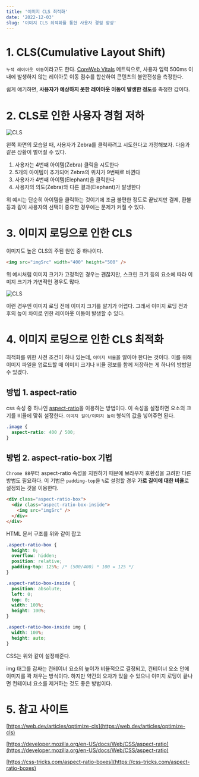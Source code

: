 ```yaml
---
title: '이미지 CLS 최적화'
date: '2022-12-03'
slug: '이미지 CLS 최적화를 통한 사용자 경험 향상'
---
```


# 1. CLS(Cumulative Layout Shift)

`누적 레이아웃 이동`이라고도 한다. [CoreWeb Vitals](https://web.dev/vitals) 메트릭으로, 사용자 입력 500ms 이내에 발생하지 않는 레이아웃 이동 점수를 합산하여 콘텐츠의 불안전성을 측정한다.

쉽게 얘기하면, **사용자가 예상하지 못한 레이아웃 이동이 발생한 정도**를 측정한 값이다.

# 2. CLS로 인한 사용자 경험 저하

![CLS](/image-cls/cls.webp)

왼쪽 화면의 모습일 때, 사용자가 Zebra를 클릭하려고 시도한다고 가정해보자. 다음과 같은 상황이 벌어질 수 있다.

1. 사용자는 4번째 아이템(Zebra) 클릭을 시도한다
2. 5개의 아이템이 추가되어 Zebra의 위치가 9번째로 바뀐다
3. 사용자가 4번째 아이템(Elephant)을 클릭한다
4. 사용자의 의도(Zebra)와 다른 결과(Elephant)가 발생한다

위 예시는 단순히 아이템을 클릭하는 것이기에 조금 불편한 정도로 끝났지만 결제, 환불 등과 같이 사용자의 선택이 중요한 경우에는 문제가 커질 수 있다.

# 3. 이미지 로딩으로 인한 CLS

이미지도 높은 CLS의 주된 원인 중 하나이다.

```html
<img src="imgSrc" width="400" height="500" />
```

위 예시처럼 이미지 크기가 고정적인 경우는 괜찮지만, 스크린 크기 등의 요소에 따라 이미지 크기가 가변적인 경우도 많다.

![CLS](/image-cls/image-cls.webp)

이런 경우엔 이미지 로딩 전에 이미지 크기를 알기가 어렵다. 그래서 이미지 로딩 전과 후의 높이 차이로 인한 레이아웃 이동이 발생할 수 있다.

# 4. 이미지 로딩으로 인한 CLS 최적화

최적화를 위한 사전 조건이 하나 있는데, `이미지 비율`을 알아야 한다는 것이다. 이를 위해 이미지 파일을 업로드할 때 이미지 크기나 비율 정보를 함께 저장하는 게 하나의 방법일 수 있겠다.

## 방법 1. aspect-ratio

css 속성 중 하나인 [aspect-ratio](https://developer.mozilla.org/en-US/docs/Web/CSS/aspect-ratio)을 이용하는 방법이다. 이 속성을 설정하면 요소의 크기를 비율에 맞춰 설정한다. `이미지 길이/이미지 높이` 형식의 값을 넣어주면 된다.

```css
.image {
  aspect-ratio: 400 / 500;
}
```

## 방법 2. aspect-ratio-box 기법

`Chrome 88`부터 aspect-ratio 속성을 지원하기 때문에 브라우저 호환성을 고려한 다른 방법도 필요하다. 이 기법은 `padding-top`을 `%`로 설정할 경우 **가로 길이에 대한 비율**로 설정되는 것을 이용한다.

```html
<div class="aspect-ratio-box">
  <div class="aspect-ratio-box-inside">
    <img src="imgSrc" />
  </div>
</div>
```

HTML 문서 구조를 위와 같이 잡고

```css
.aspect-ratio-box {
  height: 0;
  overflow: hidden;
  position: relative;
  padding-top: 125%; /* (500/400) * 100 = 125 */
}

.aspect-ratio-box-inside {
  position: absolute;
  left: 0;
  top: 0;
  width: 100%;
  height: 100%;
}

.aspect-ratio-box-inside img {
  width: 100%;
  height: auto;
}
```

CSS는 위와 같이 설정해준다.

img 태그를 감싸는 컨테이너 요소의 높이가 비율적으로 결정되고, 컨테이너 요소 안에 이미지를 꽉 채우는 방식이다. 하지만 약간의 오차가 있을 수 있으니 이미지 로딩이 끝나면 컨테이너 요소를 제거하는 것도 좋은 방법이다.

# 5. 참고 사이트

[https://web.dev/articles/optimize-cls](https://web.dev/articles/optimize-cls)

[https://developer.mozilla.org/en-US/docs/Web/CSS/aspect-ratio](https://developer.mozilla.org/en-US/docs/Web/CSS/aspect-ratio)

[https://css-tricks.com/aspect-ratio-boxes](https://css-tricks.com/aspect-ratio-boxes)
